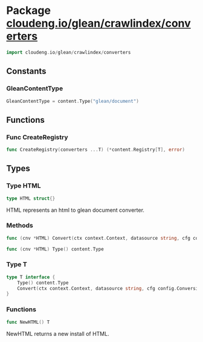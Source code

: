 # Package [cloudeng.io/glean/crawlindex/converters](https://pkg.go.dev/cloudeng.io/glean/crawlindex/converters?tab=doc)

```go
import cloudeng.io/glean/crawlindex/converters
```


## Constants
### GleanContentType
```go
GleanContentType = content.Type("glean/document")

```



## Functions
### Func CreateRegistry
```go
func CreateRegistry(converters ...T) (*content.Registry[T], error)
```



## Types
### Type HTML
```go
type HTML struct{}
```
HTML represents an html to glean document converter.

### Methods

```go
func (cnv *HTML) Convert(ctx context.Context, datasource string, cfg config.Conversion, ctype content.Type, data []byte) (gleansdk.DocumentDefinition, error)
```


```go
func (cnv *HTML) Type() content.Type
```




### Type T
```go
type T interface {
	Type() content.Type
	Convert(ctx context.Context, datasource string, cfg config.Conversion, ctype content.Type, data []byte) (gleansdk.DocumentDefinition, error)
}
```

### Functions

```go
func NewHTML() T
```
NewHTML returns a new install of HTML.







